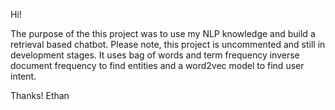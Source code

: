 Hi!

The purpose of the this project was to use my NLP knowledge and build a retrieval based chatbot. Please note, this project is uncommented and still in development stages. It uses bag of words and term frequency inverse document frequency to find entities and a word2vec model to find user intent.

Thanks!
Ethan
